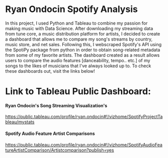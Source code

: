 # Ryan Ondocin Spotify Analysis
In this project, I used Python and Tableau to combine my passion for making music with Data Science. After downloading my streaming data from tune core, a music distribution platform for artists, I decided to create a dashboard that allows me to compare my song's streams by country, music store, and net sales. Following this, I webscraped Spotify's API using the SpotiPy package from python in order to obtain song-related metadata from some of my favorite artists. The dashboard created as a result allows users to compare the audio features [danceability, tempo.. etc.] of my songs to the likes of musicians that I've always looked up to. To check these dashboards out, visit the links below!
# Link to Tableau Public Dashboard:  

#### Ryan Ondocin's Song Streaming Visualization's
https://public.tableau.com/profile/ryan.ondocin#!/vizhome/SpotifyProjectTableau/mystats

#### Spotify Audio Feature Artist Comparisons
https://public.tableau.com/profile/ryan.ondocin#!/vizhome/SpotifyAudioFeatureArtistComparison/Artistcomparison?publish=yes
